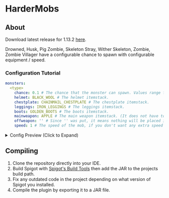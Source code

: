 # HarderMobs

## About
Download latest release for 1.13.2 [here](https://github.com/valkyrienyanko/HarderMobs/releases).

Drowned, Husk, Pig Zombie, Skeleton Stray, Wither Skeleton, Zombie, Zombie Villager have a configurable chance to spawn with configurable equipment / speed.

### Configuration Tutorial

```yml
monsters:
  <type>
    chance: 0.1 # The chance that the monster can spawn. Values range from 0.0 - 1.0 (0% - 100%)
    helmet: BLACK_WOOL # The helmet itemstack.
    chestplate: CHAINMAIL_CHESTPLATE # The chestplate itemstack.
    leggings: IRON_LEGGINGS # The leggings itemstack.
    boots: GOLDEN_BOOTS # The boots itemstack.
    mainweapon: APPLE # The main weapon itemstack. (It does not have to be a weapon.)
    offweapon: '' # Since '' was put, it means nothing will be placed in the off hand weapon slot.
    speed: 1 # The speed of the mob, if you don't want any extra speed than put 0. (All values are greater than zero.)
```

<details><summary>Config Preview (Click to Expand)</summary>
<p>

#### monsters.yml

```yml
monsters:
  drowned:
    chance: 0.3
    helmet: DIAMOND_HELMET
    chestplate: DIAMOND_CHESTPLATE
    leggings: DIAMOND_LEGGINGS
    boots: DIAMOND_BOOTS
    mainweapon: DIAMOND_SWORD
    offweapon: DIAMOND_SWORD
    speed: 0
  husk:
    chance: 0.1
    helmet: DIAMOND_HELMET
    chestplate: DIAMOND_CHESTPLATE
    leggings: DIAMOND_LEGGINGS
    boots: DIAMOND_BOOTS
    mainweapon: DIAMOND
    offweapon: GOLD_INGOT
    speed: 0
  pig_zombie:
    chance: 0.6
    helmet: GOLDEN_HELMET
    chestplate: GOLDEN_CHESTPLATE
    leggings: GOLDEN_LEGGINGS
    boots: GOLDEN_BOOTS
    mainweapon: GOLDEN_SWORD
    offweapon: GOLDEN_SWORD
    speed: 0
  skeleton:
    chance: 1.0
    helmet: IRON_HELMET
    chestplate: IRON_CHESTPLATE
    leggings: IRON_LEGGINGS
    boots: IRON_BOOTS
    mainweapon: IRON_SWORD
    offweapon: IRON_SWORD
    speed: 2
  stray:
    chance: 0.1
    helmet: DIAMOND_HELMET
    chestplate: DIAMOND_CHESTPLATE
    leggings: DIAMOND_LEGGINGS
    boots: DIAMOND_BOOTS
    mainweapon: BOW
    offweapon: ''
    speed: 0
  wither_skeleton:
    chance: 0.25
    helmet: DIAMOND_HELMET
    chestplate: DIAMOND_CHESTPLATE
    leggings: DIAMOND_LEGGINGS
    boots: DIAMOND_BOOTS
    mainweapon: BOW
    offweapon: ''
    speed: 0
  zombie:
    chance: 0.1
    helmet: CHAINMAIL_HELMET
    chestplate: CHAINMAIL_CHESTPLATE
    leggings: CHAINMAIL_LEGGINGS
    boots: CHAINMAIL_BOOTS
    mainweapon: IRON_AXE
    offweapon: IRON_AXE
    speed: 1
  zombie_villager:
    chance: 0.15
    helmet: DIAMOND_HELMET
    chestplate: DIAMOND_CHESTPLATE
    leggings: DIAMOND_LEGGINGS
    boots: DIAMOND_BOOTS
    mainweapon: DIAMOND_SWORD
    offweapon: DIAMOND_SWORD
    speed: 0
```
</p>
</details>

## Compiling
1. Clone the repository directly into your IDE.
2. Build Spigot with [Spigot's Build Tools](https://www.spigotmc.org/wiki/buildtools/) then add the JAR to the projects build path.
3. Fix any outdated code in the project depending on what version of Spigot you installed.
4. Compile the plugin by exporting it to a JAR file.
